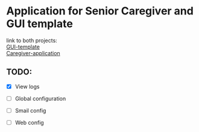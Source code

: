 # Application for Senior Caregiver and GUI template
link to both projects: <br>
[GUI-template](src/gui_template/) <br>
[Caregiver-application](src/CaregiverApp/) <br>

## TODO:
- [x] View logs
- [ ] Global configuration
- [ ] Smail config
- [ ] Web config

